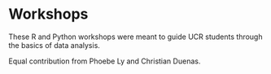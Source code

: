 # Workshops

These R and Python workshops were meant to guide UCR students through the basics of data analysis.

Equal contribution from Phoebe Ly and Christian Duenas.
